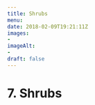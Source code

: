 ```yaml
---
title: Shrubs
menu: 
date: 2018-02-09T19:21:11Z
images: 
- 
imageAlt: 
- 
draft: false
---
```


# 7. Shrubs
